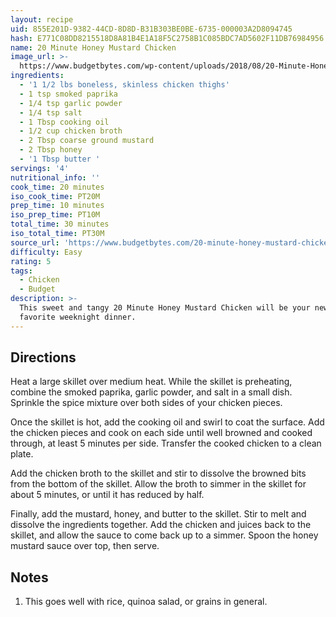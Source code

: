 ```yaml
---
layout: recipe
uid: 855E201D-9382-44CD-8D8D-B31B303BE0BE-6735-000003A2D8094745
hash: E771C08DD8215518D8A81B4E1A18F5C2758B1C085BDC7AD5602F11DB76984956
name: 20 Minute Honey Mustard Chicken
image_url: >-
  https://www.budgetbytes.com/wp-content/uploads/2018/08/20-Minute-Honey-Mustard-Chicken-V-640x853.jpg
ingredients:
  - '1 1/2 lbs boneless, skinless chicken thighs'
  - 1 tsp smoked paprika
  - 1/4 tsp garlic powder
  - 1/4 tsp salt
  - 1 Tbsp cooking oil
  - 1/2 cup chicken broth
  - 2 Tbsp coarse ground mustard
  - 2 Tbsp honey
  - '1 Tbsp butter '
servings: '4'
nutritional_info: ''
cook_time: 20 minutes
iso_cook_time: PT20M
prep_time: 10 minutes
iso_prep_time: PT10M
total_time: 30 minutes
iso_total_time: PT30M
source_url: 'https://www.budgetbytes.com/20-minute-honey-mustard-chicken/'
difficulty: Easy
rating: 5
tags:
  - Chicken
  - Budget
description: >-
  This sweet and tangy 20 Minute Honey Mustard Chicken will be your new family
  favorite weeknight dinner.
---
```

## Directions

Heat a large skillet over medium heat. While the skillet is preheating, combine the smoked paprika, garlic powder, and salt in a small dish. Sprinkle the spice mixture over both sides of your chicken pieces.

Once the skillet is hot, add the cooking oil and swirl to coat the surface. Add the chicken pieces and cook on each side until well browned and cooked through, at least 5 minutes per side. Transfer the cooked chicken to a clean plate.

Add the chicken broth to the skillet and stir to dissolve the browned bits from the bottom of the skillet. Allow the broth to simmer in the skillet for about 5 minutes, or until it has reduced by half.

Finally, add the mustard, honey, and butter to the skillet. Stir to melt and dissolve the ingredients together. Add the chicken and juices back to the skillet, and allow the sauce to come back up to a simmer. Spoon the honey mustard sauce over top, then serve.
## Notes

1. This goes well with rice, quinoa salad, or grains in general.
